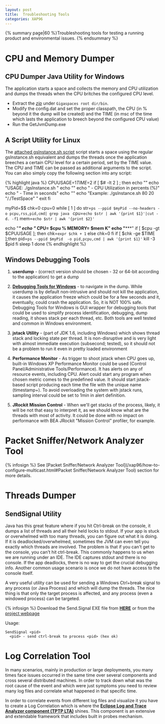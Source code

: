 ```yaml
---
layout: post
title:  Troubleshooting Tools
categories: XAP96
---
```


{% summary page|60 %}Troubleshooting tools for testing a running product and environmental issues. {% endsummary %}

# CPU and Memory Dumper

## CPU Dumper Java Utility for Windows

The application starts a space and collects the memory and CPU utilization and dumps the threads when the CPU britches the configured CPU level.

- Extract the *[zip](http://wiki.gigaspaces.com/wiki/download/attachments/61867186/winJVMDumper.zip)* under `Gigaspaces root dir/bin`.
- Modify the config.dat and set the proper classpath, the CPU (in % beyond it the dump will be created) and the TIME (in msc of the time which lasts the application to breech beyond the configured CPU value)
- Run the GetJvmDump.exe

## A Script Utility for Linux

The [attached gsInstance.sh script](http://wiki.gigaspaces.com/wiki/download/attachments/61867186/gsInstanceDumper.zip) script starts a space using the regular gsInstance.sh equivalent and dumps the threads once the application breeches a certain CPU level for a certain period, set by the TIME value. The CPU and TIME can be passed as additional arguments to the script.
You can also simply copy the following section into any script:

{% highlight java %}
CPUUSAGE=$1
TIME=$2
if [ $# -lt  2 ] ; then
  echo  ""
  echo  "USAGE:    ./gsInstance.sh <CPU> <TIME>"
  echo  ""
  echo  "             <CPU> - CPU Utilization in percents (%)"
  echo  "             <TIME> - Time in seconds"
  echo  ""
  echo  "Example: ./gsInstance.sh 80 20 \"/./TestSpace\" "
  exit
fi

myPid=$$
chk=0
cpu=0
while [ 1 ]
do
   str=`ps --ppid $myPid --no-headers -o pcpu,rss,pid,cmd| grep java `
   cpu=`echo $str | awk '{print $1}'|cut -d. -f1`
   mem=`echo $str | awk '{print $2}'`

   echo "*********************************************"
   echo "***  CPU= $cpu %   MEMORY= $mem K"
   echo "*********************************************"
   if [ $cpu -gt  $CPUUSAGE ]; then
         chk=`expr $chk + 1`
   else
         chk=0
   fi
   if [ $chk -ge $TIME ];then
       pid=`ps --ppid $myPid  -o pid,pcpu,cmd | awk '{print $1}'`
       kill -3 $pid
   fi
   sleep 1
done
{% endhighlight %}

## Windows Debugging Tools

1. **userdump** - (correct version should be chosen - 32 or 64-bit according to the application) to get a dump
1. **[Debugging Tools for Windows](http://www.microsoft.com/whdc/DevTools/Debugging/default.mspx)** - to navigate in the dump. While userdump is by default non-intrusive and should not kill the application, it causes the application freeze which could be for a few seconds and it, eventually, could crash the application. So, it is NOT 100% safe.
Debugging Tools for Windows is GUI wrapper for debugging tools that could be used to simplify process identification, debugging, dump reading, it shows stack per each thread, etc.
Both tools are well tested and common in Windows environment.

1. **jstack Utility** - (part of JDK 1.6, including Windows) which shows thread stack and locking state per thread. It is non-disruptive and is very light with almost immediate execution (subsecond; tested), so it should not be a problem to run it even in pretty loaded environment
1. **Performance Monitor** - As trigger to shoot jstack when CPU goes up, built-in Windows XP Performance Monitor could be used (Control Panel/Administrative Tools/Performance). It has alerts on any of resource events, including CPU. Alert could start any program when chosen metric comes to the predefined value. It should start jstack-based script producing each time the file with the unique name (timestamp+). To avoid overloading the system with jstack runs, sampling interval could be set to 1min in alert definition.
1. **JRockit Mission Control** - When we'll get stacks of the process, likely, it will be not that easy to interpret it, as we should know what are the threads with most of activity. It could be done with no impact on performance with BEA JRockit "Mission Control" profiler, for example.

# Packet Sniffer/Network Analyzer Tool

{% infosign %} See [Packet Sniffer/Network Analyzer Tool](/xap96/how-to-configure-multicast.html#Packet Sniffer/Network Analyzer Tool) section for more details.

# Threads Dumper

## SendSignal Utility

Java has this great feature where if you hit Ctrl-break on the console, it dumps a list of threads and all their held locks to stdout. If your app is stuck or overwhelmed with too many threads, you can figure out what it is doing. If it is deadlocked/overwhelmed, sometimes the JVM can even tell you exactly which threads are involved. The problem is that if you can't get to the console, you can't hit ctrl-break. This commonly happens to us when we are running under an IDE. The IDE captures stdout and there is no console. If the app deadlocks, there is no way to get the crucial debugging info. Another common usage scenario is once we do not have access to the console itself.

A very useful utility can be used for sending a Windows Ctrl+break signal to any process (or Java Process) and which will dump the threads.
The nice thing is that only the target process is affected, and any process (even a windowed process) can be targeted.

{% infosign %} Download the Send.Signal EXE file from **[HERE](http://wiki.gigaspaces.com/wiki/download/attachments/61867186/SendSignal.zip)** or from the [project webpage](http://www.latenighthacking.com/projects/2003/sendSignal/)

Usage:

    SendSignal <pid>
      <pid> - send ctrl-break to process <pid> (hex ok)

# Log Correlation Tool

In many scenarios, mainly in production or large deployments, you many times face issues occurred in the same time over several components and cross several distributed machines. In order to track down what was the root cause of the event and which were just symptoms you need to review many log files and correlate what happened in that specific time.

In order to correlate events from different log files and visualize it you have to create a Log Correlation which is where the **[Eclipse Log and Trace Analyzer component \(TPTP LTA\)](http://wiki.gigaspaces.com/wiki/download/attachments/61867186/Eclipse%20TPTP%20-%20Log%20And%20Trace%20Analyzer.doc)** shines. This component is an extensive and extendable framework that includes built in probes mechanism.
